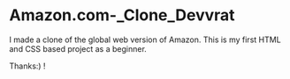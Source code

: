 # Amazon.com-_Clone_Devvrat
I made a clone of the global web version of Amazon.
This is my first HTML and CSS based project as a beginner.

Thanks:) !
